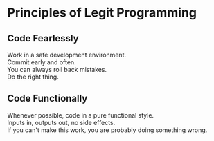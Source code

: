 Principles of Legit Programming
===============================

Code Fearlessly
---------------
Work in a safe development environment.  
Commit early and often.  
You can always roll back mistakes.  
Do the right thing.  


Code Functionally
-----------------
Whenever possible, code in a pure functional style.  
Inputs in, outputs out, no side effects.  
If you can't make this work, you are probably doing something wrong.  

